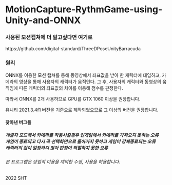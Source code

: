 # MotionCapture-RythmGame-using-Unity-and-ONNX

<h3> 사용된 모션캡쳐에 더 알고싶다면 여기로 </h3>
https://github.com/digital-standard/ThreeDPoseUnityBarracuda

<h3> 원리 </h3>
ONNX를 이용한 모션 캡쳐를 통해 동영상에서 좌표값을 받아 한 캐릭터에 대입하고, 카메라의 영상을 통해 사용자의 캐릭터가 움직인다.
그 후, 사용자의 캐릭터와 동영상의 움직임에 따른 캐릭터의 좌표값의 차이를 이용해 점수를 판정한다.

따라서 ONNX를 2개 사용하므로 GPU를 GTX 1060 이상을 권장합니다.

유니티 2021.3.4f1 버전을 기준으로 제작되었으므로 그 이상의 버전을 권장합니다.

<h4> 찾아낸 버그들 </h4> <h5>
개발자 모드에서 카메라를 작동시킬경우 인게임에서 카메라를 가져오지 못하는 오류 <br>
게임이 종료되고 다시 곡 선택화면으로 돌아가지 못하고 게임이 강제종료되는 오류 <br>
캐릭터의 값이 일정하지 않아 판정이 적절하지 못한 오류 <br> </h5>

<h6> 본 프로그램은 상업적 이용을 제외한 수정, 사용을 허용합니다. </h6>
2022 SHT
